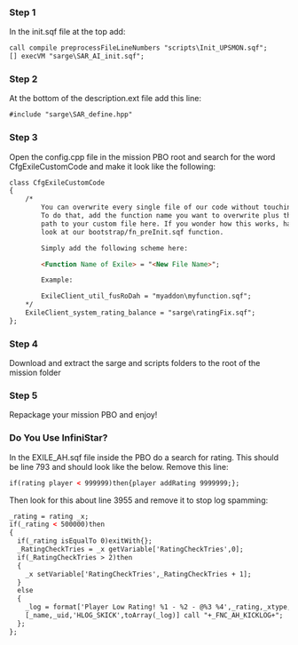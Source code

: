 ### Step 1
In the init.sqf file at the top add:
```html
call compile preprocessFileLineNumbers "scripts\Init_UPSMON.sqf";
[] execVM "sarge\SAR_AI_init.sqf";
```
### Step 2
At the bottom of the description.ext file add this line:
```html
#include "sarge\SAR_define.hpp"
```

### Step 3
Open the config.cpp file in the mission PBO root and search for the word CfgExileCustomCode and make it look like the following:
```html
class CfgExileCustomCode 
{
	/*
		You can overwrite every single file of our code without touching it.
		To do that, add the function name you want to overwrite plus the 
		path to your custom file here. If you wonder how this works, have a
		look at our bootstrap/fn_preInit.sqf function.

		Simply add the following scheme here:

		<Function Name of Exile> = "<New File Name>";

		Example:

		ExileClient_util_fusRoDah = "myaddon\myfunction.sqf";
	*/
	ExileClient_system_rating_balance = "sarge\ratingFix.sqf";
};
```

### Step 4
Download and extract the sarge and scripts folders  to the root of the mission folder

### Step 5
Repackage your mission PBO and enjoy!

### Do You Use InfiniStar?
In the EXILE_AH.sqf file inside the PBO do a search for rating. This should be line 793 and should look like the below. Remove this line:
```html
if(rating player < 999999)then{player addRating 9999999;};
```
Then look for this about line 3955 and remove it to stop log spamming:
```html
_rating = rating _x;
if(_rating < 500000)then
{
  if(_rating isEqualTo 0)exitWith{};
  _RatingCheckTries = _x getVariable['RatingCheckTries',0];
  if(_RatingCheckTries > 2)then
  {
  	_x setVariable['RatingCheckTries',_RatingCheckTries + 1];
  }
  else
  {
    _log = format['Player Low Rating! %1 - %2 - @%3 %4',_rating,_xtype,getPos _x,mapGridPosition _x];
    [_name,_uid,'HLOG_SKICK',toArray(_log)] call "+_FNC_AH_KICKLOG+";
  };
};
```
